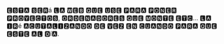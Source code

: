 🅴🆂🆃🅰 🆂🅴🆁á 🅻🅰 🆆🅴🅱 🆀🆄🅴 🆄🆂🅴 🅿🅰🆁🅰 🅿🅾🅽🅴🆁 🅿🆁🅾🆈🅴🅲🆃🅾🆂, 🅾🆁🅳🅴🅽🅰🅳🅾🆁🅴🆂 🆀🆄🅴 🅼🅾🅽🆃🅴 🅴🆃🅲...
🅻🅰 🅸🆁é 🅰🅲🆄🆃🅰🅻🅸🆉🅰🅽🅳🅾 🅳🅴 🆅🅴🆉 🅴🅽 🅲🆄🅰🅽🅳🅾 🅿🅰🆁🅰 🆀🆄🅴 🅴🆂🆃🅴 🅰🅻 🅳í🅰.
